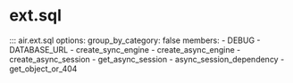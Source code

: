 # ext.sql


::: air.ext.sql
    options:
      group_by_category: false
      members:
        - DEBUG
        - DATABASE_URL
        - create_sync_engine
        - create_async_engine
        - create_async_session
        - get_async_session
        - async_session_dependency
        - get_object_or_404